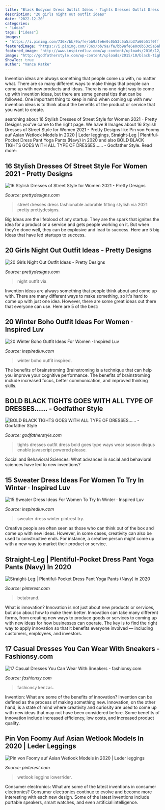 ```yaml
---
title: "Black Bodycon Dress Outfit Ideas - Tights Dresses Outfit Dress Bold Goes Type Ways Wear Season Disqus Enable Javascript Powered Please"
description: "20 girls night out outfit ideas"
date: "2022-12-20"
categories:
- "ideas"
tags: ["ideas"]
images:
- "https://i.pinimg.com/736x/bb/9a/fe/bb9afe6e0c0b53c5a5ab37a66b51f0ff.jpg"
featuredImage: "https://i.pinimg.com/736x/bb/9a/fe/bb9afe6e0c0b53c5a5ab37a66b51f0ff.jpg"
featured_image: "http://www.inspiredluv.com/wp-content/uploads/2016/12/sweater-dress-women-pintrest.jpg"
image: "http://godfatherstyle.com/wp-content/uploads/2015/10/black-tights-dress.jpg"
ShowToc: true
author: "Vance Ratke"
---
```



Invention ideas are always something that people come up with, no matter what. There are so many different ways to make things that people can come up with new products and ideas. There is no one right way to come up with invention ideas, but there are some general tips that can be followed. One important thing to keep in mind when coming up with new invention ideas is to think about the benefits of the product or service that you want to create.

	

		
searching about 16 Stylish Dresses of Street Style for Women 2021 - Pretty Designs you've came to the right page. We have 8 Images about 16 Stylish Dresses of Street Style for Women 2021 - Pretty Designs like Pin von Foomy auf Asian Wetlook Models in 2020 | Leder leggings, Straight-Leg | Plentiful-Pocket Dress Pant Yoga Pants (Navy) in 2020 and also BOLD BLACK TIGHTS GOES WITH ALL TYPE OF DRESSES...... - Godfather Style. Read more:
		
    
## 16 Stylish Dresses Of Street Style For Women 2021 - Pretty Designs

<img loading=lazy src="https://www.prettydesigns.com/wp-content/uploads/2014/05/Street-Style-Dresses-Black-Fitting-Dress.jpg" onerror="this.onerror=null;this.src='https://tse3.mm.bing.net/th?id=OIP.L4NZ6fGiQVUMbdSEThCXagHaK2&amp;pid=15.1';" alt="16 Stylish Dresses of Street Style for Women 2021 - Pretty Designs">

_Source: prettydesigns.com_

>street dresses dress fashionable adorable fitting stylish via 2021 pretty prettydesigns. 

	

Big Ideas are the lifeblood of any startup. They are the spark that ignites the idea for a product or a service and gets people working on it. But when they're done well, they can be explosive and lead to success. Here are 5 big ideas that have led startups to success.

    
## 20 Girls Night Out Outfit Ideas - Pretty Designs

<img loading=lazy src="http://www.prettydesigns.com/wp-content/uploads/2015/09/20-girls-night-out-outfit-ideas13.jpg" onerror="this.onerror=null;this.src='https://tse3.mm.bing.net/th?id=OIP.rC3VmS2Bjcmu6NIu55275QHaLH&amp;pid=15.1';" alt="20 Girls Night Out Outfit Ideas - Pretty Designs">

_Source: prettydesigns.com_

>night outfit via. 

	

Invention ideas are always something that people think about and come up with. There are many different ways to make something, so it's hard to come up with just one idea. However, there are some great ideas out there that everyone can use. Here are 5 of the best: 

    
## 20 Winter Boho Outfit Ideas For Women · Inspired Luv

<img loading=lazy src="http://www.inspiredluv.com/wp-content/uploads/2016/12/winter-boho-outfit-women-ideas.jpg" onerror="this.onerror=null;this.src='https://tse1.mm.bing.net/th?id=OIP.1xIW-AWt_JODOPyb7ed94gHaLD&amp;pid=15.1';" alt="20 Winter Boho Outfit Ideas For Women · Inspired Luv">

_Source: inspiredluv.com_

>winter boho outfit inspired. 

	

The benefits of brainstroming
Brainstroming is a technique that can help you improve your cognitive performance. The benefits of brainstroming include increased focus, better communication, and improved thinking skills.

    
## BOLD BLACK TIGHTS GOES WITH ALL TYPE OF DRESSES...... - Godfather Style

<img loading=lazy src="http://godfatherstyle.com/wp-content/uploads/2015/10/black-tights-dress.jpg" onerror="this.onerror=null;this.src='https://tse3.mm.bing.net/th?id=OIP.1CvUgLmaQf1fCsByYlkoCAHaLH&amp;pid=15.1';" alt="BOLD BLACK TIGHTS GOES WITH ALL TYPE OF DRESSES...... - Godfather Style">

_Source: godfatherstyle.com_

>tights dresses outfit dress bold goes type ways wear season disqus enable javascript powered please. 

	

Social and Behavioral Sciences: What advances in social and behavioral sciences have led to new inventions?
 

    
## 15 Sweater Dress Ideas For Women To Try In Winter · Inspired Luv

<img loading=lazy src="http://www.inspiredluv.com/wp-content/uploads/2016/12/sweater-dress-women-pintrest.jpg" onerror="this.onerror=null;this.src='https://tse1.mm.bing.net/th?id=OIP.CjJJu7VVwTEQ4LxbOlhrlQAAAA&amp;pid=15.1';" alt="15 Sweater Dress Ideas For Women To Try In Winter · Inspired Luv">

_Source: inspiredluv.com_

>sweater dress winter pintrest try. 

	

Creative people are often seen as those who can think out of the box and come up with new ideas. However, in some cases, creativity can also be used to constructive ends. For instance, a creative person might come up with a new way to market their product or service.

    
## Straight-Leg | Plentiful-Pocket Dress Pant Yoga Pants (Navy) In 2020

<img loading=lazy src="https://i.pinimg.com/736x/46/05/85/46058549d6916334e694edf56c15b4f2.jpg" onerror="this.onerror=null;this.src='https://tse4.mm.bing.net/th?id=OIP.1AZ_0ZqIXTJCk4u5hYmSWwHaKh&amp;pid=15.1';" alt="Straight-Leg | Plentiful-Pocket Dress Pant Yoga Pants (Navy) in 2020">

_Source: pinterest.com_

>betabrand. 

	

What is innovation?
Innovation is not just about new products or services, but also about how to make them better. Innovation can take many different forms, from creating new ways to produce goods or services to coming up with new ideas for how businesses can operate. The key is to find the right way to apply innovation so that it benefits everyone involved ― including customers, employees, and investors.

    
## 17 Casual Dresses You Can Wear With Sneakers - Fashionsy.com

<img loading=lazy src="https://fashionsy.com/wp-content/uploads/2016/06/KenzaZouiten_IvyRevel_casual_st-1-630x940.jpg" onerror="this.onerror=null;this.src='https://tse1.mm.bing.net/th?id=OIP.dWv6ofOf0XaTpAZbwtsTGQHaLD&amp;pid=15.1';" alt="17 Casual Dresses You Can Wear With Sneakers - fashionsy.com">

_Source: fashionsy.com_

>fashionsy kenzas. 

	

Invention: What are some of the benefits of innovation?
Invention can be defined as the process of making something new. Innovation, on the other hand, is a state of mind where creativity and curiosity are used to come up with new ideas that may not have been considered before. Some benefits of innovation include increased efficiency, low costs, and increased product quality.

    
## Pin Von Foomy Auf Asian Wetlook Models In 2020 | Leder Leggings

<img loading=lazy src="https://i.pinimg.com/736x/bb/9a/fe/bb9afe6e0c0b53c5a5ab37a66b51f0ff.jpg" onerror="this.onerror=null;this.src='https://tse2.mm.bing.net/th?id=OIP.dFWHPO1Rn4CDvwuKwwIe6gHaNR&amp;pid=15.1';" alt="Pin von Foomy auf Asian Wetlook Models in 2020 | Leder leggings">

_Source: pinterest.com_

>wetlook leggins lowerrider. 

	

Consumer electronics: What are some of the latest inventions in consumer electronics?
Consumer electronics continue to evolve and become more interesting with each new design. Some of the latest inventions include portable speakers, smart watches, and even artificial intelligence.

